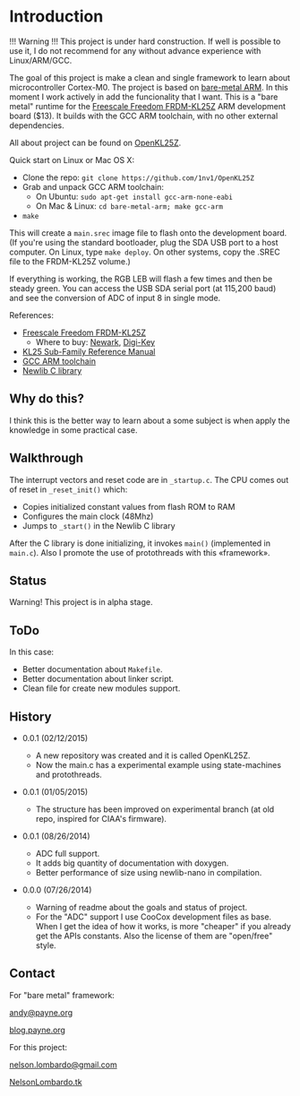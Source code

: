 Introduction
============

!!! Warning !!!
This project is under hard construction. If well is possible to use it, I do not recommend for any without advance experience with Linux/ARM/GCC.

The goal of this project is make a clean and single framework to learn about microcontroller Cortex-M0. 
The project is based on [bare-metal ARM](https://github.com/payne92/bare-metal-arm). In this moment I work actively in add the funcionality that I want. This is a "bare metal" runtime for the 
[Freescale Freedom FRDM-KL25Z](http://www.freescale.com/webapp/sps/site/prod_summary.jsp?code=FRDM-KL25Z) 
ARM development board ($13). It builds with the GCC ARM toolchain, with no other external dependencies.

All about project can be found on [OpenKL25Z](http://1nv1.github.io/OpenKL25Z/).

Quick start on Linux or Mac OS X:
* Clone the repo: `git clone https://github.com/1nv1/OpenKL25Z`
* Grab and unpack GCC ARM toolchain:
  * On Ubuntu: `sudo apt-get install gcc-arm-none-eabi`
  * On Mac & Linux: `cd bare-metal-arm; make gcc-arm`
* `make`

This will create a `main.srec` image file to flash onto the development board.  (If you're using
the standard bootloader, plug the SDA USB port to a host computer.  On Linux, type `make deploy`.  On other systems,
copy the .SREC file to the FRDM-KL25Z volume.)  

If everything is working, the RGB LEB will flash a few times and then be steady green.  You can access the USB 
SDA serial port (at 115,200 baud) and see the conversion of ADC of input 8 in single mode.

References:
* [Freescale Freedom FRDM-KL25Z](http://www.freescale.com/webapp/sps/site/prod_summary.jsp?code=FRDM-KL25Z)
  * Where to buy: [Newark](http://www.newark.com/jsp/search/productdetail.jsp?SKU=28W5033&CMP=KNC-GPLA&mckv=|pcrid|27090073701|plid|),
[Digi-Key](http://www.digikey.com/product-detail/en/FRDM-KL25Z/FRDM-KL25Z-ND/3529594?WT.mc_id=PLA_3529594)
* [KL25 Sub-Family Reference Manual](http://cache.freescale.com/files/32bit/doc/ref_manual/KL25P80M48SF0RM.pdf)
* [GCC ARM toolchain](https://launchpad.net/gcc-arm-embedded)
* [Newlib C library](http://sourceware.org/newlib/)

Why do this?
------------

I think this is the better way to learn about a some subject is when apply the
knowledge in some practical case.

Walkthrough
-----------

The interrupt vectors and reset code are in `_startup.c`.  The CPU comes out of reset in `_reset_init()` which:
* Copies initialized constant values from flash ROM to RAM
* Configures the main clock (48Mhz)
* Jumps to `_start()` in the Newlib C library

After the C library is done initializing, it invokes `main()` (implemented in `main.c`).
Also I promote the use of protothreads with this «framework». 

Status
------
Warning! This project is in alpha stage.

ToDo
----

In this case:
* Better documentation about `Makefile`.
* Better documentation about linker script.
* Clean file for create new modules support.

History
-------

* 0.0.1 (02/12/2015)
    * A new repository was created and it is called OpenKL25Z.
    * Now the main.c has a experimental example using state-machines and 
    protothreads.

* 0.0.1 (01/05/2015)
    * The structure has been improved on experimental branch (at old repo, inspired for CIAA's firmware).

* 0.0.1 (08/26/2014)
    * ADC full support.
    * It adds big quantity of documentation with doxygen.
    * Better performance of size using newlib-nano in compilation.


* 0.0.0 (07/26/2014)
    * Warning of readme about the goals and status of project.
    * For the "ADC" support  I use CooCox development files as base. When I get the
idea of how it works, is more "cheaper" if you already get the APIs constants. Also 
the license of them are "open/free" style.
    
Contact
-------
For "bare metal" framework:

[andy@payne.org](mailto:andy@payne.org)

[blog.payne.org](http://blog.payne.org)

For this project:

[nelson.lombardo@gmail.com](mailto:nelson.lombardo@gmail.com)

[NelsonLombardo.tk](http://nelsonlombardo.tk/)
